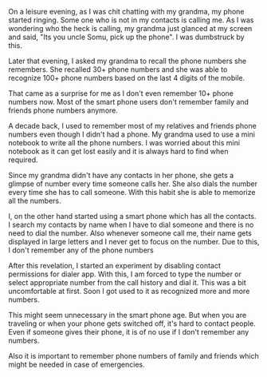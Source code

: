 <!--
.. title: Why My Grandma Can Recall 100+ Phone Numbers, But We Can't
.. slug: total-recall-grandma-phone-numbers
.. date: 2019-06-20 21:21:21 UTC+05:30
.. tags: musings
.. category: musings
.. link:
.. description: How many phone numbers do you remember? Most people don't even remember the phone numbers of family and friends. It has to do with smart phone usage.
.. type: text
-->


On a leisure evening, as I was chit chatting with my grandma, my phone started ringing. Some one who is not in my contacts is calling me. As I was wondering who the heck is calling, my grandma just glanced at my screen and said, "Its you uncle Somu, pick up the phone". I was dumbstruck by this.


Later that evening, I asked my grandma to recall the phone numbers she remembers. She recalled 30+ phone numbers and she was able to recognize 100+ phone numbers based on the last 4 digits of the mobile.


That came as a surprise for me as I don't even remember 10+ phone numbers now. Most of the smart phone users don't remember family and friends phone numbers anymore.


A decade back, I used to remember most of my relatives and friends phone numbers even though I didn't had a phone. My grandma used to use a mini notebook to write all the phone numbers. I was worried about this mini notebook as it can get lost easily and it is always hard to find when required.


Since my grandma didn't have any contacts in her phone, she gets a glimpse of number every time someone calls her. She also dials the number every time she has to call someone. With this habit she is able to memorize all the numbers.


I, on the other hand started using a smart phone which has all the contacts. I search my contacts by name when I have to dial someone and there is no need to dial the number. Also whenever someone call me, their name gets displayed in large letters and I never get to focus on the number. Due to this, I don't remember any of the phone numbers


After this revelation, I started an experiment by disabling contact permissions for dialer app. With this, I am forced to type the number or select appropriate number from the call history and dial it. This was a bit uncomfortable at first. Soon I got used to it as recognized more and more numbers.


This might seem unnecessary in the smart phone age. But when you are traveling or when your phone gets switched off, it's hard to contact people. Even if someone gives their phone, it is of no use if I don't remember any numbers.


Also it is important to remember phone numbers of family and friends which might be needed in case of emergencies.
